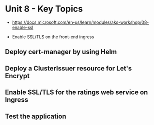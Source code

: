 # Unit 8 - Key Topics

- https://docs.microsoft.com/en-us/learn/modules/aks-workshop/08-enable-ssl

- Enable SSL/TLS on the front-end ingress

## Deploy cert-manager by using Helm

## Deploy a ClusterIssuer resource for Let's Encrypt

## Enable SSL/TLS for the ratings web service on Ingress

## Test the application

